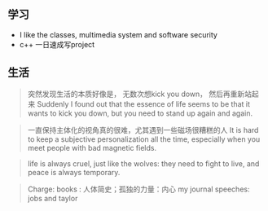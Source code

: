 ## 学习
- I like the classes, multimedia system and software security 
- c++ 一日速成写project
## 生活
 > 突然发现生活的本质好像是， 无数次想kick you down， 然后再重新站起来
> Suddenly I found out that the essence of life seems to be that it wants to kick you down, but you need to stand up again and again.

 > 一直保持主体化的视角真的很难，尤其遇到一些磁场很糟糕的人
> It is hard to keep a subjective personalization all the time, especially when you meet people with bad magnetic fields.

> life is always cruel, just like the wolves: they need to fight to live, and peace is always temporary.

> Charge:
> books : 人体简史；孤独的力量：内心
> my journal
> speeches: jobs and taylor
